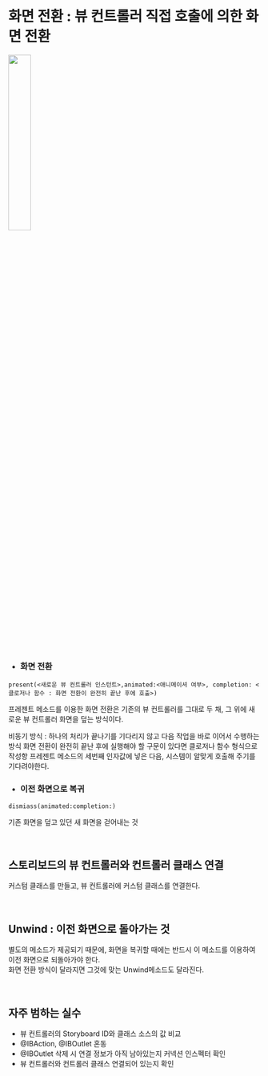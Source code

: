 #  화면 전환 : 뷰 컨트롤러 직접 호출에 의한 화면 전환

<img width= "30%" src="https://user-images.githubusercontent.com/39071796/127272087-94c83308-5f86-472d-9dac-c0579f67bee2.gif"/>



<br>
<br>

* ### 화면 전환
``` 
present(<새로운 뷰 컨트롤러 인스턴트>,animated:<애니메이셔 여부>, completion: <클로저나 함수 : 화면 전환이 완전히 끝난 후에 호출>)
```
프레젠트 메소드를 이용한 화면 전환은 기존의 뷰 컨트롤러를 그대로 두 채, 그 위에 새로운 뷰 컨트롤러 화면을 덮는 방식이다.

비동기 방식 : 하나의 처리가 끝나기를 기다리지 않고 다음 작업을 바로 이어서 수행하는 방식
화면 전환이 완전히 끝난 후에 실행해야 할 구문이 있다면 클로저나 함수 형식으로 작성항 프레젠트 메소드의 세번째 인자값에 넣은 다음, 시스템이 알맞게 호출해 주기를 기다려야한다.
* ### 이전 화면으로 복귀
```
dismiass(animated:completion:)
```
기존 화면을 덮고 있던 새 화면을 걷어내는 것

<br>

## 스토리보드의 뷰 컨트롤러와 컨트롤러 클래스 연결
커스텀 클래스를 만들고, 뷰 컨트롤러에 커스텀 클래스를 연결한다.

<br>

## Unwind : 이전 화면으로 돌아가는 것
별도의 메소드가 제공되기 때문에, 화면을 복귀할 때에는 반드시 이 메소드를 이용하여 이전 화면으로 되돌아가야 한다.   
화면 전환 방식이 달라지면 그것에 맞는 Unwind메소드도 달라진다.

<br>

## 자주 범하는 실수
* 뷰 컨트롤러의 Storyboard ID와 클래스 소스의 값 비교
* @IBAction, @IBOutlet 혼동
* @IBOutlet 삭제 시 연결 정보가 아직 남아있는지 커넥션 인스펙터 확인
* 뷰 컨트롤러와 컨트롤러 클래스 연결되어 있는지 확인







